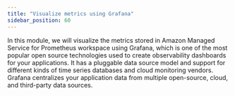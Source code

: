 ```yaml
---
title: "Visualize metrics using Grafana"
sidebar_position: 60
---
```


In this module, we will visualize the metrics stored in Amazon Managed Service for Prometheus workspace using Grafana, which is one of the most popular open source technologies used to create observability dashboards for your applications. It has a pluggable data source model and support for different kinds of time series databases and cloud monitoring vendors. Grafana centralizes your application data from multiple open-source, cloud, and third-party data sources.